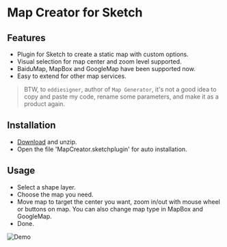 # Map Creator for Sketch

## Features

- Plugin for Sketch to create a static map with custom options.
- Visual selection for map center and zoom level supported.
- BaiduMap, MapBox and GoogleMap have been supported now.
- Easy to extend for other map services.

>BTW, to `eddiesigner`, author of `Map Generator`, it's not a good idea to copy and paste my code, rename some parameters, and make it as a product again.

## Installation

- [Download](https://codeload.github.com/terence55/sketch-map-creator/zip/1.1.0) and unzip.
- Open the file 'MapCreator.sketchplugin' for auto installation.
    
## Usage

- Select a shape layer.
- Choose the map you need.
- Move map to target the center you want, zoom in/out with mouse wheel or buttons on map. You can also change map type in MapBox and GoogleMap.
- Done.

![Demo](/usage.gif?raw=true "Map Creator for Sketch Demo")
